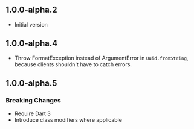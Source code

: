## 1.0.0-alpha.2

- Initial version

## 1.0.0-alpha.4

- Throw FormatException instead of ArgumentError in `Uuid.fromString`,
  because clients shouldn't have to catch errors.

## 1.0.0-alpha.5

### Breaking Changes

- Require Dart 3
- Introduce class modifiers where applicable
